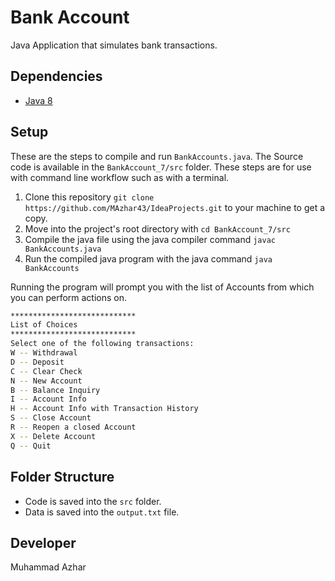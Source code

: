 # Bank Account 

Java Application that simulates bank transactions.


## Dependencies

* [Java 8](https://docs.oracle.com/javase/8/docs/api/index.html)


## Setup

These are the steps to compile and run `BankAccounts.java`. 
The Source code is available in the `BankAccount_7/src` folder.
These steps are for use with command line workflow such as with a terminal.

1. Clone this repository `git clone https://github.com/MAzhar43/IdeaProjects.git` to your machine to get a copy.
2. Move into the project's root directory with `cd BankAccount_7/src`
3. Compile the java file using the java compiler command `javac BankAccounts.java`
4. Run the compiled java program with the java command `java BankAccounts`

Running the program will prompt you with the list of Accounts from which you can perform actions on.

```bash
****************************
List of Choices
****************************
Select one of the following transactions:
W -- Withdrawal
D -- Deposit
C -- Clear Check
N -- New Account
B -- Balance Inquiry
I -- Account Info
H -- Account Info with Transaction History
S -- Close Account
R -- Reopen a closed Account
X -- Delete Account
Q -- Quit
```


## Folder Structure 

* Code is saved into the `src` folder.
* Data is saved into the `output.txt` file.

## Developer

Muhammad Azhar
